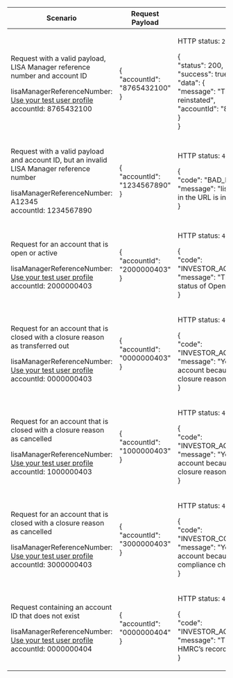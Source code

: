 <table>
    <col width="25%">
    <col width="35%">
    <col width="40%">
    <thead>
        <tr>
            <th>Scenario</th>
            <th>Request Payload</th>
            <th>Response</th>
        </tr>
    </thead>
    <tbody>
        <tr>
            <td><p>Request with a valid payload, LISA Manager reference number and account ID</p><p class ="code--block">lisaManagerReferenceNumber: <a href="https://test-developer.service.hmrc.gov.uk/api-documentation/docs/api/service/lisa-api/1.0#testing-the-api">Use your test user profile</a><br>accountId: 8765432100</p></td>
            <td>
                <p class ="code--block"> {<br>
                                            "accountId": "8765432100"<br>
                                        }
                </p>
            </td>
            </td>
            <td><p>HTTP status: <code class="code--slim">200 (OK)</code></p>
                <p class ="code--block"> {<br>
                                         "status": 200,<br>
                                         "success": true,<br>
                                         "data": {<br>
                                           "message": "This account has been reinstated",<br>
                                           "accountId": "8765432100"<br>
                                         }<br>
                                       }
                </p>
            </td>
        </tr>
        <tr>
            <td><p>Request with a valid payload and account ID, but an invalid LISA Manager reference number</p><p class ="code--block">lisaManagerReferenceNumber: A12345<br>accountId: 1234567890</p></td>
            <td>
                <p class ="code--block"> {<br>
                                            "accountId": "1234567890"<br>
                                        }
                </p>            
            </td>
            <td><p>HTTP status: <code class="code--slim">400 (Bad Request)</code></p>
                <p class ="code--block"> {<br>
                    "code": "BAD_REQUEST",<br>
                    "message": "lisaManagerReferenceNumber in the URL is in the wrong format"<br>
                  }
                </p>
            </td>
        </tr>
        <tr>
            <td><p>Request for an account that is open or active</p><p class="code--block">lisaManagerReferenceNumber: <a href="https://test-developer.service.hmrc.gov.uk/api-documentation/docs/api/service/lisa-api/1.0#testing-the-api">Use your test user profile</a><br>accountId: 2000000403</p></td>
            <td>
                <p class ="code--block"> {<br>
                                            "accountId": "2000000403"<br>
                                        }
                </p>              
            </td>
            <td><p>HTTP status: <code class="code--slim">403 (Forbidden)</code></p>
                <p class ="code--block">
                    {<br>
                        "code": "INVESTOR_ACCOUNT_ALREADY_OPEN",<br>
                        "message": "The account already has a status of Open"<br>
                   }
                </p>
            </td>
        </tr>
         <tr>
            <td><p>Request for an account that is closed with a closure reason as transferred out</p><p class="code--block">lisaManagerReferenceNumber: <a href="https://test-developer.service.hmrc.gov.uk/api-documentation/docs/api/service/lisa-api/1.0#testing-the-api">Use your test user profile</a><br>accountId: 0000000403</p></td>
            <td>
                <p class ="code--block"> {<br>
                                            "accountId": "0000000403"<br>
                                        }
                </p>   
            </td>
            <td><p>HTTP status: <code class="code--slim">403 (Forbidden)</code></p>
                <p class ="code--block">
                    {<br>
                        "code": "INVESTOR_ACCOUNT_ALREADY_CLOSED",<br>
                        "message": "You cannot reinstate this account because it was closed with a closure reason of transferred out"<br>
                   }
                </p>
            </td>
        </tr>
         <tr>
            <td><p>Request for an account that is closed with a closure reason as cancelled</p><p class="code--block">lisaManagerReferenceNumber: <a href="https://test-developer.service.hmrc.gov.uk/api-documentation/docs/api/service/lisa-api/1.0#testing-the-api">Use your test user profile</a><br>accountId: 1000000403</p></td>
            <td>
                <p class ="code--block"> {<br>
                                            "accountId": "1000000403"<br>
                                        }
                </p>               
            </td>
            <td><p>HTTP status: <code class="code--slim">403 (Forbidden)</code></p>
                <p class ="code--block">
                    {<br>
                        "code": "INVESTOR_ACCOUNT_ALREADY_CLOSED",<br>
                        "message": "You cannot reinstate this account because it was closed with a closure reason of cancellation"<br>
                   }
                </p>
            </td>
        </tr>
         <tr>
            <td><p>Request for an account that is closed with a closure reason as cancelled</p><p class="code--block">lisaManagerReferenceNumber: <a href="https://test-developer.service.hmrc.gov.uk/api-documentation/docs/api/service/lisa-api/1.0#testing-the-api">Use your test user profile</a><br>accountId: 3000000403</p></td>
            <td>
                <p class ="code--block"> {<br>
                                            "accountId": "3000000403"<br>
                                        }
                </p>   
            </td>
            <td><p>HTTP status: <code class="code--slim">403 (Forbidden)</code></p>
                <p class ="code--block">
                    {<br>
                        "code": "INVESTOR_COMPLIANCE_CHECK_FAILED",<br>
                        "message": "You cannot reinstate this account because the investor has failed a compliance check"<br>
                   }
                </p>
            </td>
        </tr>
        <tr>
            <td><p>Request containing an account ID that does not exist</p><p class ="code--block">lisaManagerReferenceNumber: <a href="https://test-developer.service.hmrc.gov.uk/api-documentation/docs/api/service/lisa-api/1.0#testing-the-api">Use your test user profile</a><br>accountId: 0000000404</p></td>
            <td>
                <p class ="code--block"> {<br>
                                            "accountId": "0000000404"<br>
                                        }
                </p>               
            </td>
            <td><p>HTTP status: <code class="code--slim">404 (Not Found)</code></p>
                <p class ="code--block"> {<br>
                                            "code": "INVESTOR_ACCOUNTID_NOT_FOUND",<br>
                                            "message": "The accountId does not match HMRC’s records"<br>
                                       }
                </p>
            </td>
        </tr>
    </tbody>
</table>